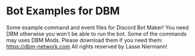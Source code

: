 # Bot Examples for DBM
Some example command and event files for Discord Bot Maker!
You need DBM otherwise you won't be able to run the bot.
Some of the commands may uses DBM Mods. Please download them if you need them:
https://dbm-network.com
All rights reserved by Lasse Niermann!